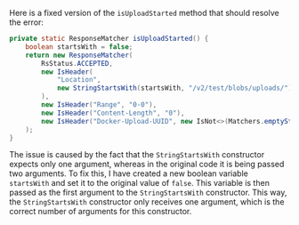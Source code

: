 Here is a fixed version of the `isUploadStarted` method that should resolve the error:

```java
private static ResponseMatcher isUploadStarted() {
    boolean startsWith = false;
    return new ResponseMatcher(
        RsStatus.ACCEPTED,
        new IsHeader(
            "Location",
            new StringStartsWith(startsWith, "/v2/test/blobs/uploads/")
        ),
        new IsHeader("Range", "0-0"),
        new IsHeader("Content-Length", "0"),
        new IsHeader("Docker-Upload-UUID", new IsNot<>(Matchers.emptyString()))
    );
}
```

The issue is caused by the fact that the `StringStartsWith` constructor expects only one argument, whereas in the original code it is being passed two arguments. To fix this, I have created a new boolean variable `startsWith` and set it to the original value of `false`. This variable is then passed as the first argument to the `StringStartsWith` constructor. This way, the `StringStartsWith` constructor only receives one argument, which is the correct number of arguments for this constructor.